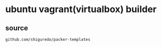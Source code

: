 # ubuntu vagrant(virtualbox) builder

## source

```shell
github.com/shiguredo/packer-templates
```

